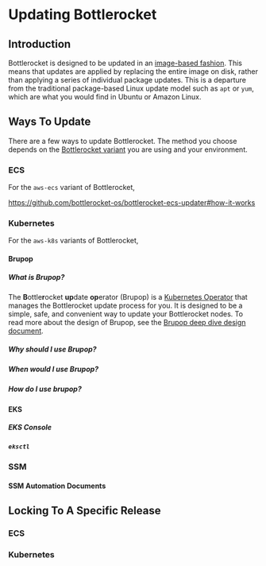# Updating Bottlerocket

## Introduction

Bottlerocket is designed to be updated in an [image-based fashion](https://github.com/bottlerocket-os/bottlerocket#updates). This means that updates are applied by replacing the entire image on disk, rather than applying a series of individual package updates. This is a departure from the traditional package-based Linux update model such as `apt` or `yum`, which are what you would find in Ubuntu or Amazon Linux.

## Ways To Update

There are a few ways to update Bottlerocket. The method you choose depends on the [Bottlerocket variant](https://github.com/bottlerocket-os/bottlerocket#variants) you are using and your environment.

### ECS

For the `aws-ecs` variant of Bottlerocket, 

https://github.com/bottlerocket-os/bottlerocket-ecs-updater#how-it-works

### Kubernetes

For the `aws-k8s` variants of Bottlerocket,

#### Brupop

##### What is Brupop?

The **B**ottle**r**ocket **up**date **op**erator (Brupop) is a [Kubernetes Operator](https://kubernetes.io/docs/concepts/extend-kubernetes/operator/) that manages the Bottlerocket update process for you. It is designed to be a simple, safe, and convenient way to update your Bottlerocket nodes. To read more about the design of Brupop, see the [Brupop deep dive design document](https://github.com/bottlerocket-os/bottlerocket-update-operator/blob/develop/design/1.0.0-release.md).

##### Why should I use Brupop?

##### When would I use Brupop?

##### How do I use brupop?

#### EKS

##### EKS Console

##### `eksctl`

### SSM

#### SSM Automation Documents

## Locking To A Specific Release

### ECS

### Kubernetes
